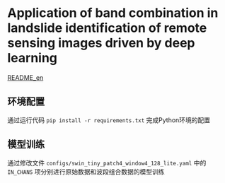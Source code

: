 # Application of band combination in landslide  identification of remote sensing images driven by deep learning

[README_en](./README.md)

## 环境配置

通过运行代码 `pip install -r requirements.txt` 完成Python环境的配置

## 模型训练

通过修改文件 `configs/swin_tiny_patch4_window4_128_lite.yaml` 中的 `IN_CHANS` 项分别进行原始数据和波段组合数据的模型训练